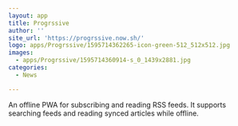 ```yaml
---
layout: app
title: Progrssive
author: ''
site_url: 'https://progrssive.now.sh/'
logo: apps/Progrssive/1595714362265-icon-green-512_512x512.jpg
images:
  - apps/Progrssive/1595714360914-s_0_1439x2881.jpg
categories:
  - News

---
```

An offline PWA for subscribing and reading RSS feeds. It supports searching feeds and reading synced articles while offline.
